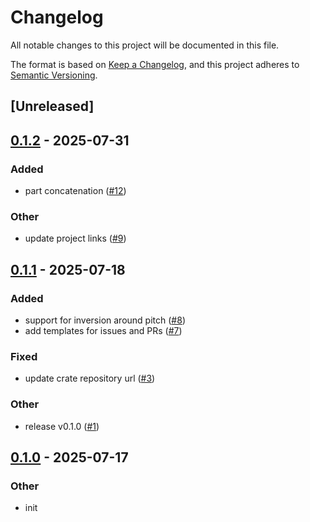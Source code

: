 # Changelog

All notable changes to this project will be documented in this file.

The format is based on [Keep a Changelog](https://keepachangelog.com/en/1.0.0/),
and this project adheres to [Semantic Versioning](https://semver.org/spec/v2.0.0.html).

## [Unreleased]

## [0.1.2](https://github.com/francescofarina/carmen-lang/compare/v0.1.1...v0.1.2) - 2025-07-31

### Added

- part concatenation ([#12](https://github.com/francescofarina/carmen-lang/pull/12))

### Other

- update project links ([#9](https://github.com/francescofarina/carmen-lang/pull/9))

## [0.1.1](https://github.com/francescofarina/carmen-lang/compare/v0.1.0...v0.1.1) - 2025-07-18

### Added

- support for inversion around pitch ([#8](https://github.com/francescofarina/carmen-lang/pull/8))
- add templates for issues and PRs ([#7](https://github.com/francescofarina/carmen-lang/pull/7))

### Fixed

- update crate repository url ([#3](https://github.com/francescofarina/carmen-lang/pull/3))

### Other

- release v0.1.0 ([#1](https://github.com/francescofarina/carmen-lang/pull/1))

## [0.1.0](https://github.com/francescofarina/carmen-lang/releases/tag/v0.1.0) - 2025-07-17

### Other

- init
